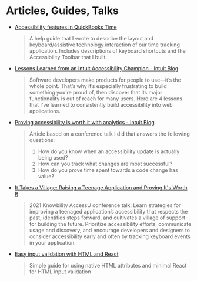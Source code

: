 # Articles, Guides, Talks

* [Accessibility features in QuickBooks Time](https://quickbooks.intuit.com/learn-support/en-us/help-article/track-worker-time/accessibility-quickbooks-time)
    > A help guide that I wrote to describe the layout and keyboard/assistive technology interaction of our time tracking application. Includes descriptions of keyboard shortcuts and the Accessibility Toolbar that I built.
* [Lessons Learned from an Intuit Accessibility Champion - Intuit Blog](https://www.intuit.com/blog/social-responsibility/lessons-learned-from-an-intuit-accessibility-champion/)
   > Software developers make products for people to use—it’s the whole point. That’s why it’s especially frustrating to build something you’re proud of, then discover that its major functionality is out of reach for many users. Here are 4 lessons that I've learned to consistently build accessibility into web applications.
* [Proving accessibility is worth it with analytics - Intuit Blog](https://blogs.intuit.com/2021/05/06/proving-accessibility-is-worth-it-with-analytics/)
    > Article based on a conference talk I did that answers the following questions:
    > 1. How do you know when an accessibility update is actually being used?
    > 2. How can you track what changes are most successful?
    > 3. How do you prove time spent towards a code change has value?
* [It Takes a Village: Raising a Teenage Application and Proving It's Worth It](https://knowbility.org/programs/accessu-2021/it-takes-a-village-raising-a-teenage-application-and-proving-it-s-worth-it)
    > 2021 Knowbility AccessU conference talk: Learn strategies for improving a teenaged application’s accessibility that respects the past, identifies steps forward, and cultivates a village of support for building the future. Prioritize accessibility efforts, communicate usage and discovery, and encourage developers and designers to consider accessibility early and often by tracking keyboard events in your application.
* [Easy input validation with HTML and React](../media/easy-input-validation-with-html-and-react.md)
    > Simple guide for using native HTML attributes and minimal React for HTML input validation